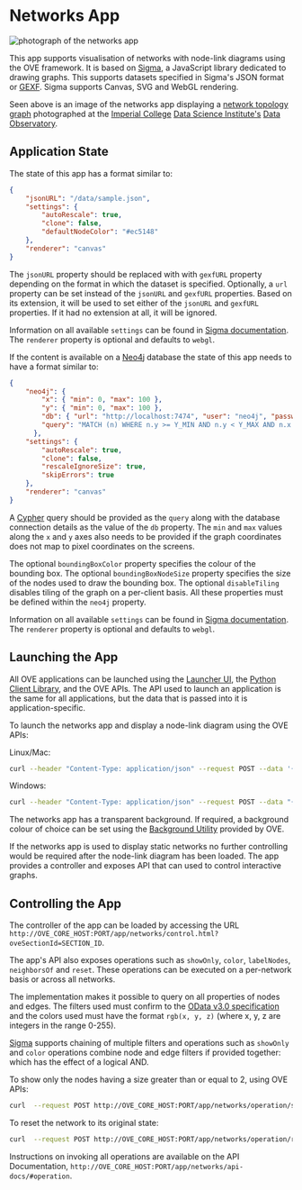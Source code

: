 # Networks App

![photograph of the networks app](https://media.githubusercontent.com/media/ove/ove-docs/master/resources/358A4335.JPG "photograph of the networks app")

This app supports visualisation of networks with node-link diagrams using the OVE framework. It is based on [Sigma](http://sigmajs.org/), a JavaScript library dedicated to drawing graphs. This supports datasets specified in Sigma's JSON format or [GEXF](https://gephi.org/gexf/format/). Sigma supports Canvas, SVG and WebGL rendering.

Seen above is an image of the networks app displaying a [network topology graph](https://www.imperial.ac.uk/business-school/department-news/imperial-business-analytics/understanding-cyber-attacks-a-keystroke-in-a-haystack/) photographed at the [Imperial College](http://www.imperial.ac.uk) [Data Science Institute's](http://www.imperial.ac.uk/data-science/) [Data Observatory](http://www.imperial.ac.uk/data-science/data-observatory/).

## Application State

The state of this app has a format similar to:

```json
{
    "jsonURL": "/data/sample.json",
    "settings": {
        "autoRescale": true,
        "clone": false,
        "defaultNodeColor": "#ec5148"
    },
    "renderer": "canvas"
}
```

The `jsonURL` property should be replaced with with `gexfURL` property depending on the format in which the dataset is specified. Optionally, a `url` property can be set instead of the `jsonURL` and `gexfURL` properties. Based on its extension, it will be used to set either of the `jsonURL` and `gexfURL` properties. If it had no extension at all, it will be ignored.

Information on all available `settings` can be found in [Sigma documentation](https://github.com/jacomyal/sigma.js/wiki/Settings). The `renderer` property is optional and defaults to `webgl`.

If the content is available on a [Neo4j](https://neo4j.com/docs) database the state of this app needs to have a format similar to:

```json
{
    "neo4j": {
        "x": { "min": 0, "max": 100 },
        "y": { "min": 0, "max": 100 },
        "db": { "url": "http://localhost:7474", "user": "neo4j", "password": "admin" },
        "query": "MATCH (n) WHERE n.y >= Y_MIN AND n.y < Y_MAX AND n.x >= X_MIN AND n.x < X_MAX RETURN n LIMIT 100"
      },
    "settings": {
        "autoRescale": true,
        "clone": false,
        "rescaleIgnoreSize": true,
        "skipErrors": true
    },
    "renderer": "canvas"
}
```

A [Cypher](https://neo4j.com/docs/cypher-refcard/current/) query should be provided as the `query` along with the database connection details as the value of the `db` property. The `min` and `max` values along the `x` and `y` axes also needs to be provided if the graph coordinates does not map to pixel coordinates on the screens.

The optional `boundingBoxColor` property specifies the colour of the bounding box. The optional `boundingBoxNodeSize` property specifies the size of the nodes used to draw the bounding box. The optional `disableTiling` disables tiling of the graph on a per-client basis. All these properties must be defined within the `neo4j` property.

Information on all available `settings` can be found in [Sigma documentation](https://github.com/jacomyal/sigma.js/wiki/Settings). The `renderer` property is optional and defaults to `webgl`.

## Launching the App

All OVE applications can be launched using the [Launcher UI](https://ove.readthedocs.io/en/stable/ove-ui/packages/ove-ui-launcher/README.html), the [Python Client Library](https://github.com/ove/ove-sdks/tree/master/python), and the OVE APIs. The API used to launch an application is the same for all applications, but the data that is passed into it is application-specific.

To launch the networks app and display a node-link diagram using the OVE APIs:

Linux/Mac:

```sh
curl --header "Content-Type: application/json" --request POST --data '{"app": {"url": "http://OVE_CORE_HOST:PORT/app/networks","states": {"load": {"jsonURL": "/data/sample.json", "settings": { "autoRescale": true, "clone": false, "defaultNodeColor": "#ec5148"}, "renderer": "canvas"}}}, "space": "OVE_SPACE", "h": 500, "w": 500, "y": 0, "x": 0}' http://OVE_CORE_HOST:PORT/section
```

Windows:

```sh
curl --header "Content-Type: application/json" --request POST --data "{\"app\": {\"url\": \"http://OVE_CORE_HOST:PORT/app/networks\", \"states\": {\"load\": {\"jsonURL\": \"/data/sample.json\", \"settings\": { \"autoRescale\": true, \"clone\": false, \"defaultNodeColor\": \"#ec5148\"}, \"renderer\": \"canvas\"}}}, \"space\": \"OVE_SPACE\", \"h\": 500, \"w\": 500, \"y\": 0, \"x\": 0}" http://OVE_CORE_HOST:PORT/section
```

The networks app has a transparent background. If required, a background colour of choice can be set using the [Background Utility](../ove-app-html/docs/UTIL_BACKGROUND.md) provided by OVE.

If the networks app is used to display static networks no further controlling would be required after the node-link diagram has been loaded. The app provides a controller and exposes API that can used to control interactive graphs.

## Controlling the App

The controller of the app can be loaded by accessing the URL `http://OVE_CORE_HOST:PORT/app/networks/control.html?oveSectionId=SECTION_ID`.

The app's API also exposes operations such as `showOnly`, `color`, `labelNodes`, `neighborsOf` and `reset`. These operations can be executed on a per-network basis or across all networks.

The implementation makes it possible to query on all properties of nodes and edges. The filters used must confirm to the [OData v3.0 specification](https://www.odata.org/documentation/odata-version-3-0/odata-version-3-0-core-protocol/#thefiltersystemqueryoption) and the colors used must have the format `rgb(x, y, z)` (where x, y, z are integers in the range 0-255).

[Sigma](http://sigmajs.org/) supports chaining of multiple filters and operations such as `showOnly` and `color` operations combine node and edge filters if provided together: which has the effect of a logical AND.

To show only the nodes having a size greater than or equal to 2, using OVE APIs:

```sh
curl  --request POST http://OVE_CORE_HOST:PORT/app/networks/operation/showOnly?filter=size%20ge%202
```

To reset the network to its original state:

```sh
curl  --request POST http://OVE_CORE_HOST:PORT/app/networks/operation/reset
```

Instructions on invoking all operations are available on the API Documentation, `http://OVE_CORE_HOST:PORT/app/networks/api-docs/#operation`.

